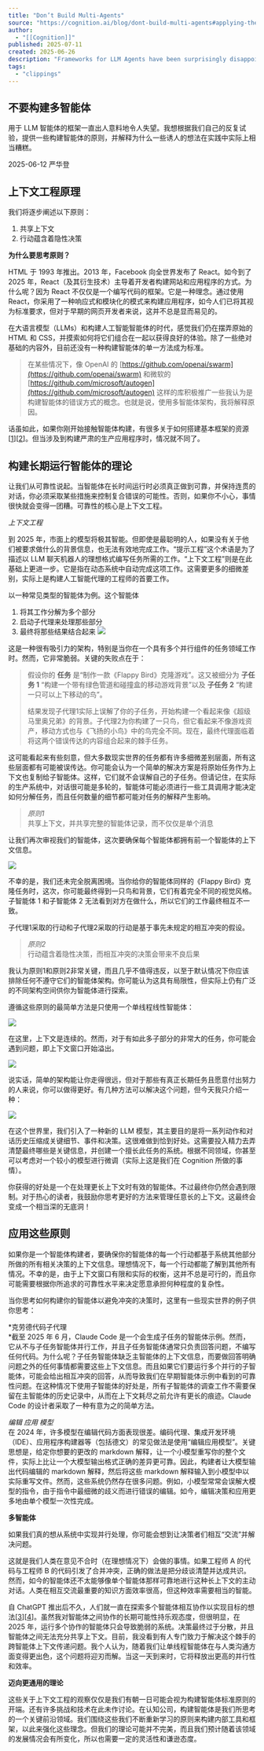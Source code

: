```yaml
---
title: "Don’t Build Multi-Agents"
source: "https://cognition.ai/blog/dont-build-multi-agents#applying-the-principles"
author:
  - "[[Cognition]]"
published: 2025-07-11
created: 2025-06-26
description: "Frameworks for LLM Agents have been surprisingly disappointing. I want to offer some principles for building agents based on our own trial & error, and explain why some tempting ideas are actually quite bad in practice."
tags:
  - "clippings"
---
```

## 不要构建多智能体

用于 LLM 智能体的框架一直出人意料地令人失望。我想根据我们自己的反复试验，提供一些构建智能体的原则，并解释为什么一些诱人的想法在实践中实际上相当糟糕。

2025-06-12 严华登

## 上下文工程原理

我们将逐步阐述以下原则：

1. 共享上下文
2. 行动蕴含着隐性决策

**为什么要思考原则？**

HTML 于 1993 年推出。2013 年，Facebook 向全世界发布了 React。如今到了 2025 年，React（及其衍生技术）主导着开发者构建网站和应用程序的方式。为什么呢？因为 React 不仅仅是一个编写代码的框架。它是一种理念。通过使用 React，你采用了一种响应式和模块化的模式来构建应用程序，如今人们已将其视为标准要求，但对于早期的网页开发者来说，这并不总是显而易见的。

在大语言模型（LLMs）和构建人工智能智能体的时代，感觉我们仍在摆弄原始的 HTML 和 CSS，并摸索如何将它们组合在一起以获得良好的体验。除了一些绝对基础的内容外，目前还没有一种构建智能体的单一方法成为标准。

> 在某些情况下，像 OpenAI 的 [https://github.com/openai/swarm](https://github.com/openai/swarm) 和微软的 [https://github.com/microsoft/autogen](https://github.com/microsoft/autogen) 这样的库积极推广一些我认为是构建智能体的错误方式的概念。也就是说，使用多智能体架构，我将解释原因。

话虽如此，如果你刚开始接触智能体构建，有很多关于如何搭建基本框架的资源\[[1](https://www.anthropic.com/engineering/building-effective-agents)\]\[[2](https://cdn.openai.com/business-guides-and-resources/a-practical-guide-to-building-agents.pdf)\]。但当涉及到构建严肃的生产应用程序时，情况就不同了。

## 构建长期运行智能体的理论

让我们从可靠性说起。当智能体在长时间运行时必须真正做到可靠，并保持连贯的对话，你必须采取某些措施来控制复合错误的可能性。否则，如果你不小心，事情很快就会变得一团糟。可靠性的核心是上下文工程。

*上下文工程*

到 2025 年，市面上的模型将极其智能。但即使是最聪明的人，如果没有关于他们被要求做什么的背景信息，也无法有效地完成工作。“提示工程”这个术语是为了描述以 LLM 聊天机器人的理想格式编写任务所需的工作。“上下文工程”则是在此基础上更进一步。它是指在动态系统中自动完成这项工作。这需要更多的细微差别，实际上是构建人工智能代理的工程师的首要工作。

以一种常见类型的智能体为例。这个智能体

1. 将其工作分解为多个部分
2. 启动子代理来处理那些部分
3. 最终将那些结果结合起来
[![](https://cdn.sanity.io/images/2mc9cv2v/production/721e44474051c62156e15b5ffb1a249c996f0607-1404x1228.png)](https://cdn.sanity.io/images/2mc9cv2v/production/721e44474051c62156e15b5ffb1a249c996f0607-1404x1228.png)

这是一种很有吸引力的架构，特别是当你在一个具有多个并行组件的任务领域工作时。然而，它非常脆弱。关键的失败点在于：

> 假设你的 **任务** 是“制作一款《Flappy Bird》克隆游戏”。这又被细分为 **子任务 1** “构建一个带有绿色管道和碰撞盒的移动游戏背景”以及 **子任务 2** “构建一只可以上下移动的鸟”。  
>   
> 结果发现子代理1实际上误解了你的子任务，开始构建一个看起来像《超级马里奥兄弟》的背景。子代理2为你构建了一只鸟，但它看起来不像游戏资产，移动方式也与《飞扬的小鸟》中的鸟完全不同。现在，最终代理面临着将这两个错误传达的内容组合起来的棘手任务。

这可能看起来有些刻意，但大多数现实世界的任务都有许多细微差别层面，所有这些层面都有可能被误传达。你可能会认为一个简单的解决方案是将原始任务作为上下文也复制给子智能体。这样，它们就不会误解自己的子任务。但请记住，在实际的生产系统中，对话很可能是多轮的，智能体可能必须进行一些工具调用才能决定如何分解任务，而且任何数量的细节都可能对任务的解释产生影响。

> *原则1*  
> 共享上下文，并共享完整的智能体记录，而不仅仅是单个消息

让我们再次审视我们的智能体，这次要确保每个智能体都拥有前一个智能体的上下文信息。

[![](https://cdn.sanity.io/images/2mc9cv2v/production/e3bdf57c10a9b6c4531b93a10fb79a712464c712-1408x1232.png)](https://cdn.sanity.io/images/2mc9cv2v/production/e3bdf57c10a9b6c4531b93a10fb79a712464c712-1408x1232.png)

不幸的是，我们还未完全脱离困境。当你给你的智能体同样的《Flappy Bird》克隆任务时，这次，你可能最终得到一只鸟和背景，它们有着完全不同的视觉风格。子智能体 1 和子智能体 2 无法看到对方在做什么，所以它们的工作最终相互不一致。

子代理1采取的行动和子代理2采取的行动是基于事先未规定的相互冲突的假设。

> *原则2*  
> 行动蕴含着隐性决策，而相互冲突的决策会带来不良后果

我认为原则1和原则2非常关键，而且几乎不值得违反，以至于默认情况下你应该排除任何不遵守它们的智能体架构。你可能认为这具有局限性，但实际上仍有广泛的不同架构空间供你为智能体进行探索。

遵循这些原则的最简单方法是只使用一个单线程线性智能体：

[![](https://cdn.sanity.io/images/2mc9cv2v/production/06f64ae3557594588f702b2608d43564edc98c3d-1404x1230.png)](https://cdn.sanity.io/images/2mc9cv2v/production/06f64ae3557594588f702b2608d43564edc98c3d-1404x1230.png)

在这里，上下文是连续的。然而，对于有如此多子部分的非常大的任务，你可能会遇到问题，即上下文窗口开始溢出。

[![](https://cdn.sanity.io/images/2mc9cv2v/production/4a36b048810fb2cba4ee4055ed2d3c80f188befc-1394x1218.png)](https://cdn.sanity.io/images/2mc9cv2v/production/4a36b048810fb2cba4ee4055ed2d3c80f188befc-1394x1218.png)

说实话，简单的架构能让你走得很远，但对于那些有真正长期任务且愿意付出努力的人来说，你可以做得更好。有几种方法可以解决这个问题，但今天我只介绍一种：

[![](https://cdn.sanity.io/images/2mc9cv2v/production/836a7407ddf3dfacc0715c0502b4f3ffc7388829-1406x1230.png)](https://cdn.sanity.io/images/2mc9cv2v/production/836a7407ddf3dfacc0715c0502b4f3ffc7388829-1406x1230.png)

在这个世界里，我们引入了一种新的 LLM 模型，其主要目的是将一系列动作和对话历史压缩成关键细节、事件和决策。这很难做到恰到好处。这需要投入精力去弄清楚最终哪些是关键信息，并创建一个擅长此任务的系统。根据不同领域，你甚至可以考虑对一个较小的模型进行微调（实际上这是我们在 Cognition 所做的事情）。

你获得的好处是一个在处理更长上下文时有效的智能体。不过最终你仍然会遇到限制。对于热心的读者，我鼓励你思考更好的方法来管理任意长的上下文。这最终会变成一个相当深的无底洞！

## 应用这些原则

如果你是一个智能体构建者，要确保你的智能体的每一个行动都基于系统其他部分所做的所有相关决策的上下文信息。理想情况下，每一个行动都能了解到其他所有情况。不幸的是，由于上下文窗口有限和实际的权衡，这并不总是可行的，而且你可能需要根据你所追求的可靠性水平来决定愿意承担何种程度的复杂性。

当你思考如何构建你的智能体以避免冲突的决策时，这里有一些现实世界的例子供你思考：  
  
*克劳德代码子代理  
*截至 2025 年 6 月，Claude Code 是一个会生成子任务的智能体示例。然而，它从不与子任务智能体并行工作，并且子任务智能体通常只负责回答问题，不编写任何代码。为什么呢？子任务智能体缺乏主智能体的上下文信息，而要做回答明确问题之外的任何事情都需要这些上下文信息。而且如果它们要运行多个并行的子智能体，可能会给出相互冲突的回答，从而导致我们在早期智能体示例中看到的可靠性问题。在这种情况下使用子智能体的好处是，所有子智能体的调查工作不需要保留在主智能体的历史记录中，从而在上下文耗尽之前允许有更长的痕迹。Claude Code 的设计者采取了一种有意为之的简单方法。  
  
*编辑 应用 模型*  
在 2024 年，许多模型在编辑代码方面表现很差。编码代理、集成开发环境（IDE）、应用程序构建器等（包括德文）的常见做法是使用“编辑应用模型”。关键思想是，给定你想要的更改的 markdown 解释，让一个小模型重写你的整个文件，实际上比让一个大模型输出格式正确的差异更可靠。因此，构建者让大模型输出代码编辑的 markdown 解释，然后将这些 markdown 解释输入到小模型中以实际重写文件。然而，这些系统仍然存在很多问题。例如，小模型常常会误解大模型的指令，由于指令中最细微的歧义而进行错误的编辑。如今，编辑决策和应用更多地由单个模型一次性完成。

**多智能体**

如果我们真的想从系统中实现并行处理，你可能会想到让决策者们相互“交流”并解决问题。

这就是我们人类在意见不合时（在理想情况下）会做的事情。如果工程师 A 的代码与工程师 B 的代码引发了合并冲突，正确的做法是把分歧谈清楚并达成共识。然而，如今的智能体还不太能够像单个智能体那样可靠地进行这种长上下文的主动对话。人类在相互交流最重要的知识方面效率很高，但这种效率需要相当的智能。

自 ChatGPT 推出后不久，人们就一直在探索多个智能体相互协作以实现目标的想法\[[3](https://arxiv.org/abs/2304.03442)\]\[[4](https://github.com/FoundationAgents/MetaGPT)\]。虽然我对智能体之间协作的长期可能性持乐观态度，但很明显，在 2025 年，运行多个协作的智能体只会导致脆弱的系统。决策最终过于分散，并且智能体之间无法充分共享上下文。目前，我没看到有人专门致力于解决这个棘手的跨智能体上下文传递问题。我个人认为，随着我们让单线程智能体在与人类沟通方面变得更出色，这个问题将迎刃而解。当这一天到来时，它将释放出更高的并行性和效率。

**迈向更通用的理论**

这些关于上下文工程的观察仅仅是我们有朝一日可能会视为构建智能体标准原则的开端。还有许多挑战和技术在此未作讨论。在认知公司，构建智能体是我们所思考的一个关键前沿领域。我们围绕这些我们不断重新学习的原则来构建内部工具和框架，以此来强化这些理念。但我们的理论可能并不完美，而且我们预计随着该领域的发展情况会有所变化，所以也需要一定的灵活性和谦逊态度。
